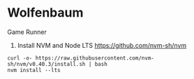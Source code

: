 # Wolfenbaum
Game Runner

1. Install NVM and Node LTS
    https://github.com/nvm-sh/nvm
```
curl -o- https://raw.githubusercontent.com/nvm-sh/nvm/v0.40.3/install.sh | bash
nvm install --lts
```
